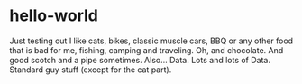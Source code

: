 # hello-world
Just testing out
I like cats, bikes, classic muscle cars, BBQ or any other food that is bad for me, fishing, camping and traveling. Oh, and chocolate. And good scotch and a pipe sometimes. Also... Data. Lots and lots of Data. Standard guy stuff (except for the cat part).

